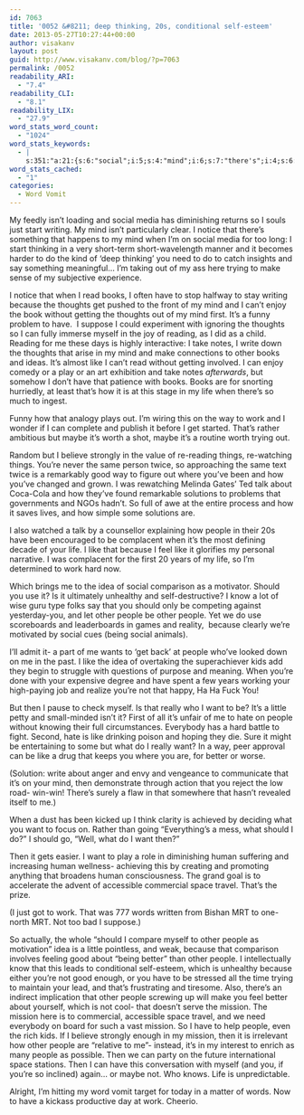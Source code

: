 ```yaml
---
id: 7063
title: '0052 &#8211; deep thinking, 20s, conditional self-esteem'
date: 2013-05-27T10:27:44+00:00
author: visakanv
layout: post
guid: http://www.visakanv.com/blog/?p=7063
permalink: /0052
readability_ARI:
  - "7.4"
readability_CLI:
  - "8.1"
readability_LIX:
  - "27.9"
word_stats_word_count:
  - "1024"
word_stats_keywords:
  - |
    s:351:"a:21:{s:6:"social";i:5;s:4:"mind";i:6;s:7:"there's";i:4;s:6:"trying";i:3;s:4:"make";i:3;s:5:"books";i:4;s:7:"because";i:5;s:8:"thoughts";i:4;s:7:"reading";i:3;s:4:"like";i:6;s:4:"life";i:4;s:4:"work";i:4;s:5:"maybe";i:3;s:4:"good";i:3;s:6:"people";i:11;s:4:"idea";i:3;s:4:"want";i:5;s:6:"better";i:3;s:5:"human";i:3;s:5:"space";i:3;s:7:"mission";i:4;}";
word_stats_cached:
  - "1"
categories:
  - Word Vomit
---
```

My feedly isn&#8217;t loading and social media has diminishing returns so I souls just start writing. My mind isn&#8217;t particularly clear. I notice that there&#8217;s something that happens to my mind when I&#8217;m on social media for too long: I start thinking in a very short-term short-wavelength manner and it becomes harder to do the kind of &#8216;deep thinking&#8217; you need to do to catch insights and say something meaningful&#8230; I&#8217;m taking out of my ass here trying to make sense of my subjective experience.

I notice that when I read books, I often have to stop halfway to stay writing because the thoughts get pushed to the front of my mind and I can&#8217;t enjoy the book without getting the thoughts out of my mind first. It&#8217;s a funny problem to have.  I suppose I could experiment with ignoring the thoughts so I can fully immerse myself in the joy of reading, as I did as a child. Reading for me these days is highly interactive: I take notes, I write down the thoughts that arise in my mind and make connections to other books and ideas. It&#8217;s almost like I can&#8217;t read without getting involved. I can enjoy comedy or a play or an art exhibition and take notes _afterwards_, but somehow I don&#8217;t have that patience with books. Books are for snorting hurriedly, at least that&#8217;s how it is at this stage in my life when there&#8217;s so much to ingest.

Funny how that analogy plays out. I&#8217;m wiring this on the way to work and I wonder if I can complete and publish it before I get started. That&#8217;s rather ambitious but maybe it&#8217;s worth a shot, maybe it&#8217;s a routine worth trying out.

Random but I believe strongly in the value of re-reading things, re-watching things. You&#8217;re never the same person twice, so approaching the same text twice is a remarkably good way to figure out where you&#8217;ve been and how you&#8217;ve changed and grown. I was rewatching Melinda Gates&#8217; Ted talk about Coca-Cola and how they&#8217;ve found remarkable solutions to problems that  governments and NGOs hadn&#8217;t. So full of awe at the entire process and how it saves lives, and how simple some solutions are.

I also watched a talk by a counsellor explaining how people in their 20s have been encouraged to be complacent when it&#8217;s the most defining decade of your life. I like that because I feel like it glorifies my personal narrative. I was complacent for the first 20 years of my life, so I&#8217;m determined to work hard now.

Which brings me to the idea of social comparison as a motivator. Should you use it? Is it ultimately unhealthy and self-destructive? I know a lot of wise guru type folks say that you should only be competing against yesterday-you, and let other people be other people. Yet we do use scoreboards and leaderboards in games and reality,  because clearly we&#8217;re motivated by social cues (being social animals).

I&#8217;ll admit it- a part of me wants to &#8216;get back&#8217; at people who&#8217;ve looked down on me in the past. I like the idea of overtaking the superachiever kids add they begin to struggle with questions of purpose and meaning. When you&#8217;re done with your expensive degree and have spent a few years working your high-paying job and realize you&#8217;re not that happy, Ha Ha Fuck You!

But then I pause to check myself. Is that really who I want to be? It&#8217;s a little petty and small-minded isn&#8217;t it? First of all it&#8217;s unfair of me to hate on people without knowing their full circumstances. Everybody has a hard battle to fight. Second, hate is like drinking poison and hoping they die. Sure it might be entertaining to some but what do I really want? In a way, peer approval can be like a drug that keeps you where you are, for better or worse.

(Solution: write about anger and envy and vengeance to communicate that it&#8217;s on your mind, then demonstrate through action that you reject the low road- win-win! There&#8217;s surely a flaw in that somewhere that hasn&#8217;t revealed itself to me.)

When a dust has been kicked up I think clarity is achieved by deciding what you want to focus on. Rather than going &#8220;Everything&#8217;s a mess, what should I do?&#8221; I should go, &#8220;Well, what do I want then?&#8221;

Then it gets easier. I want to play a role in diminishing human suffering and increasing human wellness- achieving this by creating and promoting anything that broadens human consciousness. The grand goal is to accelerate the advent of accessible commercial space travel. That&#8217;s the prize.

(I just got to work. That was 777 words written from Bishan MRT to one-north MRT. Not too bad I suppose.)

So actually, the whole &#8220;should I compare myself to other people as motivation&#8221; idea is a little pointless, and weak, because that comparison involves feeling good about &#8220;being better&#8221; than other people. I intellectually know that this leads to conditional self-esteem, which is unhealthy because either you&#8217;re not good enough, or you have to be stressed all the time trying to maintain your lead, and that&#8217;s frustrating and tiresome. Also, there&#8217;s an indirect implication that other people screwing up will make you feel better about yourself, which is not cool- that doesn&#8217;t serve the mission. The mission here is to commercial, accessible space travel, and we need everybody on board for such a vast mission. So I have to help people, even the rich kids. If I believe strongly enough in my mission, then it is irrelevant how other people are &#8220;relative to me&#8221;- instead, it&#8217;s in my interest to enrich as many people as possible. Then we can party on the future international space stations. Then I can have this conversation with myself (and you, if you&#8217;re so inclined) again&#8230; or maybe not. Who knows. Life is unpredictable.

Alright, I&#8217;m hitting my word vomit target for today in a matter of words. Now to have a kickass productive day at work. Cheerio.
